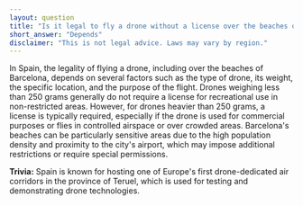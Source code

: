 ```yaml
---
layout: question
title: "Is it legal to fly a drone without a license over the beaches of Barcelona, Spain?"
short_answer: "Depends"
disclaimer: "This is not legal advice. Laws may vary by region."
---
```


In Spain, the legality of flying a drone, including over the beaches of Barcelona, depends on several factors such as the type of drone, its weight, the specific location, and the purpose of the flight. Drones weighing less than 250 grams generally do not require a license for recreational use in non-restricted areas. However, for drones heavier than 250 grams, a license is typically required, especially if the drone is used for commercial purposes or flies in controlled airspace or over crowded areas. Barcelona's beaches can be particularly sensitive areas due to the high population density and proximity to the city's airport, which may impose additional restrictions or require special permissions.

**Trivia:** Spain is known for hosting one of Europe's first drone-dedicated air corridors in the province of Teruel, which is used for testing and demonstrating drone technologies.
